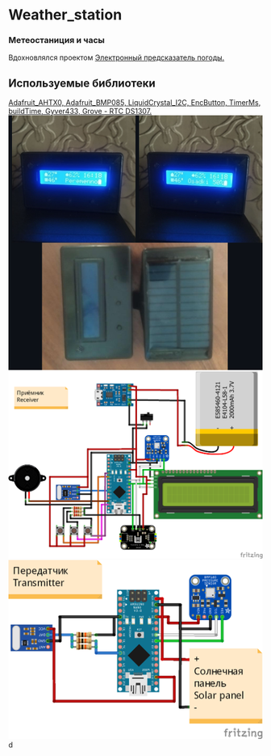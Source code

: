 # Weather_station #
### Метеостаниция и часы
Вдохновлялся проектом <a href="https://alexgyver.ru/weatherpredict/">Электронный предсказатель погоды.</a>
## Используемые библиотеки
<a href="https://github.com/adafruit/Adafruit-BMP085-Library">Adafruit_AHTX0, </a>
<a href="https://github.com/adafruit/Adafruit_AHTX0">Adafruit_BMP085, </a>
<a href="https://github.com/johnrickman/LiquidCrystal_I2C">LiquidCrystal_I2C, </a>
<a href="https://github.com/GyverLibs/EncButton">EncButton, </a>
<a href="https://github.com/GyverLibs/TimerMs">TimerMs, </a>
<a href="https://github.com/GyverLibs/buildTime">buildTime, </a>
<a href="https://github.com/GyverLibs/Gyver433">Gyver433, </a>
<a href="https://github.com/Seeed-Studio/RTC_DS1307">Grove - RTC DS1307.</a>
<img src="https://github.com/boy4ik7/Weather_station/blob/main/image.png?raw=true" width="800">
<img src="https://github.com/boy4ik7/Weather_station/blob/main/rx.png?raw=true" width="800">
<img src="https://github.com/boy4ik7/Weather_station/blob/main/tx.png?raw=true" width="800">
d
